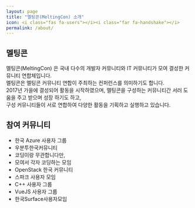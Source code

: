 ```yaml
---
layout: page
title: "멜팅콘(MeltingCon) 소개"
icon: <i class="fas fa-users"></i><i class="far fa-handshake"></i>
permalink: /about/
---
```

## 멜팅콘
멜팅콘(MeltingCon) 은 국내 다수의 개발자 커뮤니티와 IT 커뮤니티가 모여 결성한 커뮤니티 연합체입니다.  
멜팅콘은 멜팅콘 커뮤니티 연합이 주최하는 컨퍼런스를 의미하기도 합니다.  
2017년 가을에 결성되어 활동을 시작하였으며, 멜팅콘을 구성하는 커뮤니티간 서러 도움을 주고 받으며 성장 하기도 하고,  
구성 커뮤니티들이 서로 연합하여 다양한 활동을 기획하고 실행하고 있습니다.

## 참여 커뮤니티
-  한국 Azure 사용자 그룹
-  우분투한국커뮤니티
-  코딩이랑 무관합니다만,
-  모여서 각자 코딩하는 모임
-  OpenStack 한국 커뮤니티
-  스파크 사용자 모임
-  C++ 사용자 그룹
-  VueJS 사용자 그룹
-  한국Surface사용자모임
